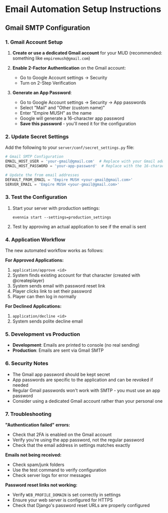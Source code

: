 # Email Automation Setup Instructions

## Gmail SMTP Configuration

### 1. Gmail Account Setup

1. **Create or use a dedicated Gmail account** for your MUD (recommended: something like `empiremush@gmail.com`)

2. **Enable 2-Factor Authentication** on the Gmail account:
   - Go to Google Account settings → Security
   - Turn on 2-Step Verification

3. **Generate an App Password**:
   - Go to Google Account settings → Security → App passwords
   - Select "Mail" and "Other (custom name)"
   - Enter "Empire MUSH" as the name
   - Google will generate a 16-character app password
   - **Save this password** - you'll need it for the configuration

### 2. Update Secret Settings

Add the following to your `server/conf/secret_settings.py` file:

```python
# Gmail SMTP Configuration
EMAIL_HOST_USER = 'your-gmail@gmail.com'  # Replace with your Gmail address
EMAIL_HOST_PASSWORD = 'your-app-password'  # Replace with the 16-character app password

# Update the from email addresses
DEFAULT_FROM_EMAIL = 'Empire MUSH <your-gmail@gmail.com>'
SERVER_EMAIL = 'Empire MUSH <your-gmail@gmail.com>'
```

### 3. Test the Configuration

1. Start your server with production settings:
   ```
   evennia start --settings=production_settings
   ```

2. Test by approving an actual application to see if the email is sent

### 4. Application Workflow

The new automated workflow works as follows:

**For Approved Applications:**
1. `application/approve <id>` 
2. System finds existing account for that character (created with @createplayer)
3. System sends email with password reset link
4. Player clicks link to set their password
5. Player can then log in normally

**For Declined Applications:**
1. `application/decline <id>`
2. System sends polite decline email

### 5. Development vs Production

- **Development**: Emails are printed to console (no real sending)
- **Production**: Emails are sent via Gmail SMTP

### 6. Security Notes

- The Gmail app password should be kept secret
- App passwords are specific to the application and can be revoked if needed
- Regular Gmail passwords won't work with SMTP - you must use an app password
- Consider using a dedicated Gmail account rather than your personal one

### 7. Troubleshooting

**"Authentication failed" errors:**
- Check that 2FA is enabled on the Gmail account
- Verify you're using the app password, not the regular password
- Check that the email address in settings matches exactly

**Emails not being received:**
- Check spam/junk folders
- Use the test command to verify configuration
- Check server logs for error messages

**Password reset links not working:**
- Verify `WEB_PROFILE_DOMAIN` is set correctly in settings
- Ensure your web server is configured for HTTPS
- Check that Django's password reset URLs are properly configured
